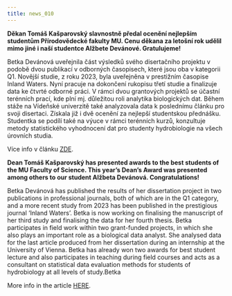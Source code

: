 ```yaml
---
title: news_010
---
```

<div class="cz">

**Děkan Tomáš Kašparovský slavnostně předal ocenění nejlepším studentům Přírodovědecké fakulty MU. Cenu děkana za letošní rok udělil mimo jiné i naší studentce Alžbete Devánové. Gratulujeme!**

Betka Devánová uveřejnila část výsledků svého disertačního projektu v podobě dvou publikací v odborných časopisech, které jsou oba v kategorii Q1. Novější studie, z roku 2023, byla uveřejněna v prestižním časopise Inland Waters. Nyní pracuje na dokončení rukopisu třetí studie a finalizuje data ke čtvrté odborné práci. V rámci dvou grantových projektů se účastní terénních prací, kde plní mj. důležitou roli analytika biologických dat. Během stáže na Vídeňské univerzitě také analyzovala data k poslednímu článku pro svoji disertaci. Získala již i dvě ocenění za nejlepší studentskou přednášku. Studentka se podílí také na výuce v rámci terénních kurzů, konzultuje metody statistického vyhodnocení dat pro studenty hydrobiologie na všech úrovních studia.

Více info v článku [ZDE](https://www.sci.muni.cz/clanky/ceny-dekana-2024). 

</div>

<div class="en">

**Dean Tomáš Kašparovský has presented awards to the best students of the MU Faculty of Science. This year’s Dean’s Award was presented among others to our student Alžbeta Devánová. Congratulations!**

Betka Devánová has published the results of her dissertation project in two publications in professional journals, both of which are in the Q1 category, and a more recent study from 2023 has been published in the prestigious journal ‘Inland Waters’. Betka is now working on finalising the manuscript of her third study and finalising the data for her fourth thesis. Betka participates in field work within two grant-funded projects, in which she also plays an important role as a biological data analyst. She analysed data for the last article produced from her dissertation during an internship at the University of Vienna. Betka has already won two awards for best student lecture and also participates in teaching during field courses and acts as a consultant on statistical data evaluation methods for students of hydrobiology at all levels of study.Betka

More info in the article [HERE](https://www.sci.muni.cz/en/current-news/dean-s-awards-2024).

</div>